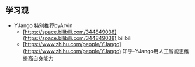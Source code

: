 ## 学习观
- YJango 特别推荐byArvin
    - [https://space.bilibili.com/344849038](https://space.bilibili.com/344849038) bilibili
    - [https://www.zhihu.com/people/YJango](https://www.zhihu.com/people/YJango) 知乎-YJango用人工智能思维提高自身能力